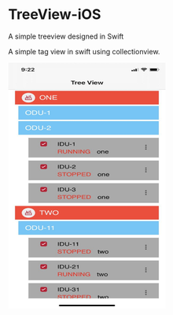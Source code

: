 # TreeView-iOS
A simple treeview designed in Swift

A simple tag view in swift using collectionview.

<img src = "1.jpeg" width="320" height="500">
